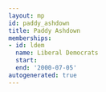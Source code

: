 ```yaml
---
layout: mp
id: paddy_ashdown
title: Paddy Ashdown
memberships:
- id: ldem
  name: Liberal Democrats
  start: 
  end: '2000-07-05'
autogenerated: true
---
```

